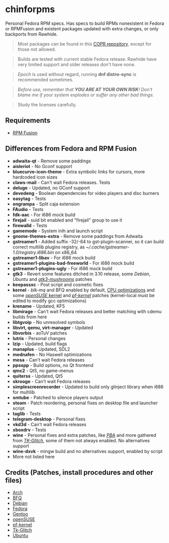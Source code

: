 # chinforpms

Personal Fedora RPM specs. Has specs to build RPMs nonexistent in Fedora or RPMFusion and existent packages updated with extra changes, or only backports from Rawhide.

> Most packages can be found in this [COPR repository](https://copr.fedorainfracloud.org/coprs/phantomx/chinforpms), except for those not allowed.

> Builds are tested with current stable Fedora release. Rawhide have very limited support and older releases don't have none. 

> *Epoch* is used without regard, running **dnf distro-sync** is recommended sometimes.

>_Before use, remember that **YOU ARE AT YOUR OWN RISK**! Don't blame me if your
>system explodes or suffer any other bad things._

>Study the licenses carefully.

## Requirements

 * [RPM Fusion](https://rpmfusion.org)

## Differences from Fedora and RPM Fusion

 * **adwaita-qt** - Remove some paddings
 * **aisleriot** - No Gconf support
 * **bluecurve-icon-theme** - Extra symbolic links for cursors, more hardcoded icon sizes
 * **claws-mail** - Can't wait Fedora releases. Tests
 * **deluge** - Updated, no GConf support
 * **devedeng** - Boolean dependencies for video players and disc burners
 * **easytag** - Tests
 * **engrampa** - Split caja extension
 * **FAudio** - Tests
 * **fdk-aac** - For i686 mock build
 * **firejail** - suid bit enabled and "firejail" group to use it
 * **firewalld** - Tests
 * **gamemode** - System inih and launch script
 * **gnome-themes-extra** - Remove some paddings from Adwaita
 * **gstreamer1** - Added suffix -32/-64 to gst-plugin-scanner, so it can build
                    correct multilib plugins registry, as
                    _~/.cache/gstreamer-1.0/registry.i686.bin_ on x86_64
 * **gstreamer1-libav** - For i686 mock build
 * **gstreamer1-plugins-bad-freeworld** - For i686 mock build
 * **gstreamer1-plugins-ugly** - For i686 mock build
 * **gtk3** - Revert some features ditched in 3.10 release, some _Debian_,
              _Ubuntu_ and [_gtk3-mushrooms_](https://github.com/TomaszGasior/gtk3-mushrooms) patches
 * **keepassxc** - Post script and cosmetic fixes
 * **kernel** - _blk-mq_ and BFQ enabled by default, [CPU optimizations](https://github.com/graysky2/kernel_gcc_patch) and some
                [_openSUSE_ kernel](http://kernel.opensuse.org/cgit/kernel-source) and [_pf-kernel_](https://gitlab.com/post-factum/pf-kernel/wikis/README) patches
                (kernel-local must be edited to modify gcc optimizations)
 * **krename** - Updated, KF5
 * **libmirage** - Can't wait Fedora releases and better matching with cdemu builds from here
 * **libtgvoip** - No unresolved symbols
 * **libvirt, qemu, virt-manager** - Updated
 * **libvorbis** - aoTuV patches
 * **lutris** - Personal changes
 * **lzip** - Updated, build flags
 * **manaplus** - Updated, SDL2
 * **mednafen** - No Haswell optimizations
 * **mesa** - Can't wait Fedora releases
 * **ppsspp** - Build options, no Qt frontend
 * **qmc2** - Qt5, no game-menus
 * **quiterss** - Updated, Qt5
 * **skrooge** - Can't wait Fedora releases
 * **simplescreenrecorder** - Updated to build only glinject library when i686 for multilib
 * **smtube** - Patched to silence players output
 * **steam** - Patch reordering, personal fixes on desktop file and launcher script
 * **taglib** - Tests
 * **telegram-desktop** - Personal fixes
 * **vkd3d** - Can't wait Fedora releases
 * **xboxdrv** - Tests
 * **wine** - Personal fixes and extra patches, like [_PBA_](https://github.com/acomminos/wine-pba) and
              more gathered from [_TK-Glitch_](https://github.com/Tk-Glitch/PKGBUILDS/tree/master/wine-tkg-git), some of them not always enabled.
              No alternatives support
 * **wine-dxvk** - mingw build and no alternatives support, enabled by script
 * More not listed here

## Credits (Patches, install procedures and other files)
* [Arch](https://www.archlinux.org)
* [BFQ](http://algo.ing.unimo.it/people/paolo/disk_sched)
* [Debian](https://www.debian.org)
* [Fedora](https://fedoraproject.org)
* [Gentoo](https://www.gentoo.org)
* [openSUSE](https://www.opensuse.org)
* [pf-kernel](https://gitlab.com/post-factum/pf-kernel)
* [Tk-Glitch](https://github.com/Tk-Glitch)
* [Ubuntu](https://www.ubuntu.com)
